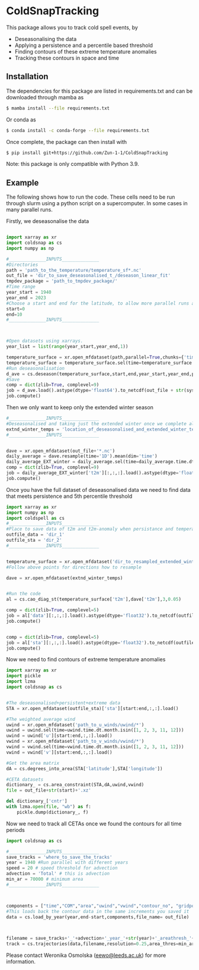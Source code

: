 # ColdSnapTracking

This package allows you to track cold spell events, by 
- Deseasonalising the data
- Applying a persistence and a percentile based threshold
- Finding contours of these extreme temperature anomalies
- Tracking these contours in space and time

## Installation

The dependencies for this package are listed in requirements.txt and can be downloaded through mamba as

```Bash
$ mamba install --file requirements.txt
```

Or conda as 

```Bash
$ conda install -c conda-forge --file requirements.txt 
```

Once complete, the package can then install with

```Bash
$ pip install git+https://github.com/Zun-1-1/ColdSnapTracking
```

Note: this package is only compatible with Python 3.9.

## Example

The following shows how to run the code. These cells need to be run through slurm using a python script
on a supercomputer. In some cases in many parallel runs.

Firstly, we deseasonalise the data

```Python

import xarray as xr
import coldsnap as cs
import numpy as np

#______________INPUTS______________
#Directories
path = 'path_to_the_temperature/temperature_sf*.nc'
out_file = 'dir_to_save_deseasonalised_t_/deseason_linear_fit' 
tmpdev_package = 'path_to_tmpdev_package/'
#Time range
year_start = 1940
year_end = 2023
#Choose a start and end for the latitude, to allow more parallel runs at lower ram
start=0
end=10
#______________INPUTS______________



#Open datasets using xarrays.
year_list = list(range(year_start,year_end,1))

temperature_surface = xr.open_mfdataset(path,parallel=True,chunks={'time': 2})
temperature_surface = temperature_surface.sel(time=temperature_surface.time.dt.year.isin(year_list))
#Run deseasonalisation
d_ave = cs.deseason(temperature_surface,start,end,year_start,year_end,poly_fit=1)
#Save
comp = dict(zlib=True, complevel=9)
job = d_ave.load().astype(dtype='float64').to_netcdf(out_file + str(sys.argv[1]) + '_' + '.nc', compute=False, encoding= {'t2m' : comp})
job.compute()
```

Then we only want to keep only the extended winter season

```Python
#______________INPUTS______________
#Deseasonalised and taking just the extended winter once we complete all the runs:
extnd_winter_temps = 'location_of_deseasonalised_and_extended_winter_temperature_anomalies'
#______________INPUTS______________


dave = xr.open_mfdataset(out_file+'*.nc')
daily_average = dave.resample(time='1D').mean(dim='time')
daily_average_EXT_winter = daily_average.sel(time=daily_average.time.dt.month.isin([1, 2, 3, 11, 12])).chunk(dict(time=-1))
comp = dict(zlib=True, complevel=9)
job = daily_average_EXT_winter['t2m'][:,:,:].load().astype(dtype='float32').to_netcdf(extnd_winter_temps + '_' + '.nc', compute=False, encoding= {'t2m' : comp})
job.compute()
```


Once you have the full dataset of deseasonalised data we need to find data that meets persistence and 5th percentile threshold


```Python
import xarray as xr
import numpy as np
import coldspell as cs
#______________INPUTS______________
#Place to save data of t2m and t2m-anomaly when persistance and temperature thresholds are met
outfile_data = 'dir_1'
outfile_sta = 'dir_2'
#______________INPUTS______________


temperature_surface = xr.open_mfdataset('dir_to_resampled_extended_winter_temperature') 
#Follow above points for directions how to resample

dave = xr.open_mfdataset(extnd_winter_temps)


#Run the code
al = cs.cao_diag_st(temperature_surface['t2m'],dave['t2m'],3,0.05)

comp = dict(zlib=True, complevel=5)
job = al['data'][:,:,:].load().astype(dtype='float32').to_netcdf(outfile_data + '_' + '.nc', compute=False, encoding= {'data' : comp})
job.compute()


comp = dict(zlib=True, complevel=5)
job = al['sta'][:,:,:].load().astype(dtype='float32').to_netcdf(outfile_sta + '_' + '.nc', compute=False, encoding= {'sta' : comp})
job.compute()

```

Now we need to find contours of extreme temperature anomalies

```Python
import xarray as xr
import pickle 
import lzma
import coldsnap as cs


#The deseasonalised+persistent+extreme data
STA = xr.open_mfdataset(outfile_sta)['sta'][start:end,:,:].load()

#The weighted average wind
uwind = xr.open_mfdataset('path_to_u_winds/uwind/*')
uwind = uwind.sel(time=uwind.time.dt.month.isin([1, 2, 3, 11, 12]))
uwind = uwind['u'][start:end,:,:].load()
vwind = xr.open_mfdataset('path_to_v_winds/vwind/*')
vwind = vwind.sel(time=vwind.time.dt.month.isin([1, 2, 3, 11, 12]))
vwind = vwind['v'][start:end,:,:].load()

#Get the area matrix
dA = cs.degrees_into_area(STA['latitude'],STA['longitude'])

#CETA datasets
dictionary_ = cs.area_constraint(STA,dA,uwind,vwind)
file = out_file+str(start)+'.xz'

del dictionary_['cntr']
with lzma.open(file, "wb") as f:
    pickle.dump(dictionary_, f)
```


Now we need to track all CETAs once we found the contours for all time periods


```Python 
import coldsnap as cs

#______________INPUTS______________
save_tracks = 'where_to_save_the_tracks'
year = 1940 #Run parallel with different years
speed = 20 # speed threshold for advection
advection = 'Total' # this is advection
min_ar = 70000 # minimum area
#______________INPUTS______________



components = ["time","COM","area","uwind","vwind","contour_no", "gridpoints_inside","uwind_cntr","vwind_cntr","contour_pnts","uwind_points","vwind_points"]
#This loads back the contour data in the same increments you saved it
data = cs.load_by_year(year,end-start,components,file_name= out_file)


    
filename = save_tracks+'_'+advection+'_year_'+str(year)+'_areathresh_'+str(min_ar)+'_maxspeed_'+str(speed)+'.npy'
track = cs.trajectories(data,filename,resolution=0.25,area_thres=min_ar,overlap=False,advection=advection,max_speed=speed)

```

Please contact Weronika Osmolska (eewo@leeds.ac.uk) for more information.